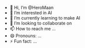 - 👋 Hi, I’m @HeroMaan
- 👀 I’m interested in AI
- 🌱 I’m currently learning to make AI 
- 💞️ I’m looking to collaborate on 
- 📫 How to reach me ...
- 😄 Pronouns: ...
- ⚡ Fun fact: ...

<!---
HeroMaan/HeroMaan is a ✨ special ✨ repository because its `README.md` (this file) appears on your GitHub profile.
You can click the Preview link to take a look at your changes.
--->
